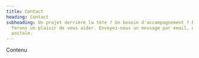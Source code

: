 ```yaml
---
title: Contact
heading: Contact
subheading: Un projet derrière la tête ? Un besoin d'accompagnement ? Nous nous
  ferons un plaisir de vous aider. Envoyez-nous un message par email, ou carte
  postale.
---
```

Contenu